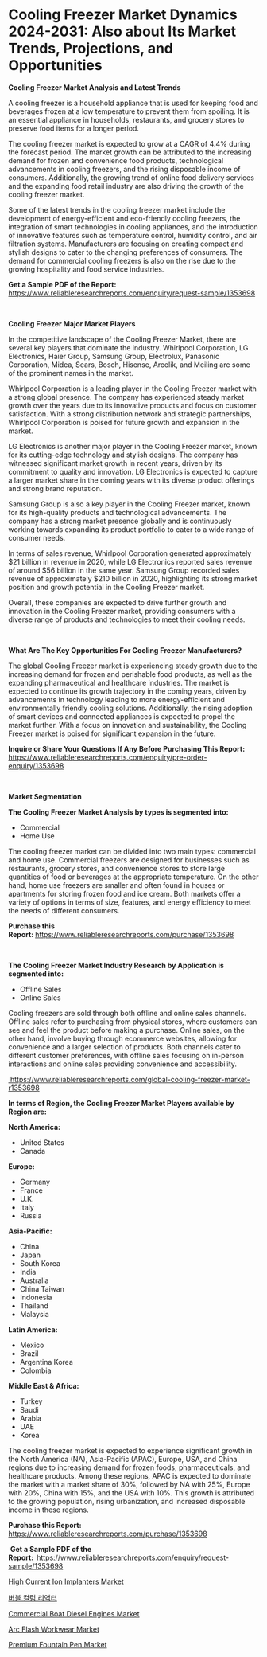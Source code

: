 <p><h1>Cooling Freezer Market Dynamics 2024-2031: Also about Its Market Trends, Projections, and Opportunities</h1></p><p><strong>Cooling Freezer Market Analysis and Latest Trends</strong></p>
<p><p>A cooling freezer is a household appliance that is used for keeping food and beverages frozen at a low temperature to prevent them from spoiling. It is an essential appliance in households, restaurants, and grocery stores to preserve food items for a longer period.</p><p>The cooling freezer market is expected to grow at a CAGR of 4.4% during the forecast period. The market growth can be attributed to the increasing demand for frozen and convenience food products, technological advancements in cooling freezers, and the rising disposable income of consumers. Additionally, the growing trend of online food delivery services and the expanding food retail industry are also driving the growth of the cooling freezer market.</p><p>Some of the latest trends in the cooling freezer market include the development of energy-efficient and eco-friendly cooling freezers, the integration of smart technologies in cooling appliances, and the introduction of innovative features such as temperature control, humidity control, and air filtration systems. Manufacturers are focusing on creating compact and stylish designs to cater to the changing preferences of consumers. The demand for commercial cooling freezers is also on the rise due to the growing hospitality and food service industries.</p></p>
<p><strong>Get a Sample PDF of the Report:&nbsp;</strong> <a href="https://www.reliableresearchreports.com/enquiry/request-sample/1353698">https://www.reliableresearchreports.com/enquiry/request-sample/1353698</a></p>
<p>&nbsp;</p>
<p><strong>Cooling Freezer Major Market Players</strong></p>
<p><p>In the competitive landscape of the Cooling Freezer Market, there are several key players that dominate the industry. Whirlpool Corporation, LG Electronics, Haier Group, Samsung Group, Electrolux, Panasonic Corporation, Midea, Sears, Bosch, Hisense, Arcelik, and Meiling are some of the prominent names in the market. </p><p>Whirlpool Corporation is a leading player in the Cooling Freezer market with a strong global presence. The company has experienced steady market growth over the years due to its innovative products and focus on customer satisfaction. With a strong distribution network and strategic partnerships, Whirlpool Corporation is poised for future growth and expansion in the market.</p><p>LG Electronics is another major player in the Cooling Freezer market, known for its cutting-edge technology and stylish designs. The company has witnessed significant market growth in recent years, driven by its commitment to quality and innovation. LG Electronics is expected to capture a larger market share in the coming years with its diverse product offerings and strong brand reputation.</p><p>Samsung Group is also a key player in the Cooling Freezer market, known for its high-quality products and technological advancements. The company has a strong market presence globally and is continuously working towards expanding its product portfolio to cater to a wide range of consumer needs.</p><p>In terms of sales revenue, Whirlpool Corporation generated approximately $21 billion in revenue in 2020, while LG Electronics reported sales revenue of around $56 billion in the same year. Samsung Group recorded sales revenue of approximately $210 billion in 2020, highlighting its strong market position and growth potential in the Cooling Freezer market.</p><p>Overall, these companies are expected to drive further growth and innovation in the Cooling Freezer market, providing consumers with a diverse range of products and technologies to meet their cooling needs.</p></p>
<p>&nbsp;</p>
<p><strong>What Are The Key Opportunities For Cooling Freezer Manufacturers?</strong></p>
<p><p>The global Cooling Freezer market is experiencing steady growth due to the increasing demand for frozen and perishable food products, as well as the expanding pharmaceutical and healthcare industries. The market is expected to continue its growth trajectory in the coming years, driven by advancements in technology leading to more energy-efficient and environmentally friendly cooling solutions. Additionally, the rising adoption of smart devices and connected appliances is expected to propel the market further. With a focus on innovation and sustainability, the Cooling Freezer market is poised for significant expansion in the future.</p></p>
<p><strong>Inquire or Share Your Questions If Any Before Purchasing This Report:</strong> <a href="https://www.reliableresearchreports.com/enquiry/pre-order-enquiry/1353698">https://www.reliableresearchreports.com/enquiry/pre-order-enquiry/1353698</a></p>
<p>&nbsp;</p>
<p><strong>Market Segmentation</strong></p>
<p><strong>The Cooling Freezer Market Analysis by types is segmented into:</strong></p>
<p><ul><li>Commercial</li><li>Home Use</li></ul></p>
<p><p>The cooling freezer market can be divided into two main types: commercial and home use. Commercial freezers are designed for businesses such as restaurants, grocery stores, and convenience stores to store large quantities of food or beverages at the appropriate temperature. On the other hand, home use freezers are smaller and often found in houses or apartments for storing frozen food and ice cream. Both markets offer a variety of options in terms of size, features, and energy efficiency to meet the needs of different consumers.</p></p>
<p><strong>Purchase this Report:&nbsp;</strong><a href="https://www.reliableresearchreports.com/purchase/1353698">https://www.reliableresearchreports.com/purchase/1353698</a></p>
<p>&nbsp;</p>
<p><strong>The Cooling Freezer Market Industry Research by Application is segmented into:</strong></p>
<p><ul><li>Offline Sales</li><li>Online Sales</li></ul></p>
<p><p>Cooling freezers are sold through both offline and online sales channels. Offline sales refer to purchasing from physical stores, where customers can see and feel the product before making a purchase. Online sales, on the other hand, involve buying through ecommerce websites, allowing for convenience and a larger selection of products. Both channels cater to different customer preferences, with offline sales focusing on in-person interactions and online sales providing convenience and accessibility.</p></p>
<p><a href="https://www.reliableresearchreports.com/global-cooling-freezer-market-r1353698">&nbsp;https://www.reliableresearchreports.com/global-cooling-freezer-market-r1353698</a></p>
<p><strong>In terms of Region, the Cooling Freezer Market Players available by Region are:</strong></p>
<p>
    <p> <strong> North America: </strong>
        <ul>
            <li>United States</li>
            <li>Canada</li>
        </ul>
        </p> 
    <p> <strong> Europe: </strong>
        <ul>
            <li>Germany</li>
            <li>France</li>
            <li>U.K.</li>
            <li>Italy</li>
            <li>Russia</li>
        </ul>
        </p> 
    <p> <strong> Asia-Pacific: </strong>
        <ul>
            <li>China</li>
            <li>Japan</li>
            <li>South Korea</li>
            <li>India</li>
            <li>Australia</li>
            <li>China Taiwan</li>
            <li>Indonesia</li>
            <li>Thailand</li>
            <li>Malaysia</li>
        </ul>
        </p> 
    <p> <strong> Latin America: </strong>
        <ul>
            <li>Mexico</li>
            <li>Brazil</li>
            <li>Argentina Korea</li>
            <li>Colombia</li>
        </ul>
        </p> 
    <p> <strong> Middle East & Africa: </strong>
        <ul>
            <li>Turkey</li>
            <li>Saudi</li>
            <li>Arabia</li>
            <li>UAE</li>
            <li>Korea</li>
        </ul>
    </p>
    </p>
<p><p>The cooling freezer market is expected to experience significant growth in the North America (NA), Asia-Pacific (APAC), Europe, USA, and China regions due to increasing demand for frozen foods, pharmaceuticals, and healthcare products. Among these regions, APAC is expected to dominate the market with a market share of 30%, followed by NA with 25%, Europe with 20%, China with 15%, and the USA with 10%. This growth is attributed to the growing population, rising urbanization, and increased disposable income in these regions.</p></p>
<p><strong>Purchase this Report: </strong><a href="https://www.reliableresearchreports.com/purchase/1353698">https://www.reliableresearchreports.com/purchase/1353698</a></p>
<p>&nbsp;<strong>Get a Sample PDF of the Report:&nbsp;&nbsp;</strong><a href="https://www.reliableresearchreports.com/enquiry/request-sample/1353698">https://www.reliableresearchreports.com/enquiry/request-sample/1353698</a></p>
<p><strong></strong></p>
<p><p><a href="https://issuu.com/reportprime-2/docs/high-current-ion-implanters-market-size-2030.pptx">High Current Ion Implanters Market</a></p><p><a href="https://github.com/sougarounis/Market-Research-Report-List-5/blob/main/693837768697.md">버블 컬럼 리액터</a></p><p><a href="https://issuu.com/reportprime-2/docs/commercial-boat-diesel-engines-market-size-2030.pp">Commercial Boat Diesel Engines Market</a></p><p><a href="https://github.com/RichRobinson5/Market-Research-Report-List-6/blob/main/arc-flash-workwear-market.md">Arc Flash Workwear Market</a></p><p><a href="https://github.com/gdfhhhj/Market-Research-Report-List-6/blob/main/premium-fountain-pen-market.md">Premium Fountain Pen Market</a></p></p>